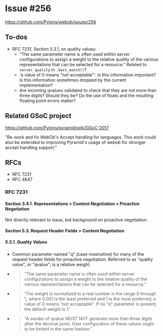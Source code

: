# Issue #256

https://github.com/Pylons/webob/issues/256


## To-dos

* RFC 7231, Section 5.3.1, on quality values:
	* "The same parameter name is often used within server configurations
	  to assign a weight to the relative quality of the various
	  representations that can be selected for a resource." Related to
	  `server_quality` in `.best_match()`?
	* 'a value of 0 means "not acceptable"'. Is this information important?
	  Is this information sometimes dropped by the current implementation?
	* Are incoming qvalues validated to check that they are not more than
	  three digits? Should they be? Do the use of floats and the resulting
	  floating point errors matter?


## Related GSoC project

https://github.com/Pylons/pyramid/wiki/GSoC-2017

"Re-work and fix WebOb's Accept handling for languages. This work could also be
extended to improving Pyramid's usage of webob for stronger accept handling
support."


## RFCs

* RFC 7231
* RFC 4647


### RFC 7231

#### Section 3.4.1.  Representations > Content Negotiation > Proactive Negotiation

Not directly relevant to issue, but background on proactive negotiation.


#### Section 5.3.  Request Header Fields > Content Negotiation

##### 5.3.1.  Quality Values

* Common parameter named "q" (case-insensitive) for many of the request header
  fields for proactive negotiation. Referred to as "quality value", or
  "qvalue"; is a relative weight.
* > "The same parameter name is often used within server configurations to
  assign a weight to the relative quality of the various representations that
  can be selected for a resource."
* > 'The weight is normalized to a real number in the range 0 through 1, where 0.001 is the least preferred and 1 is the most preferred; a value of 0 means "not acceptable". If no "q" parameter is present, the default weight is 1.'
* > "A sender of qvalue MUST NOT generate more than three digits after the
  decimal point. User configuration of these values ought to be limited in the
  same fashion."
